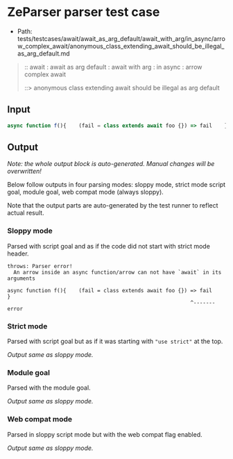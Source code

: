 # ZeParser parser test case

- Path: tests/testcases/await/await_as_arg_default/await_with_arg/in_async/arrow_complex_await/anonymous_class_extending_await_should_be_illegal_as_arg_default.md

> :: await : await as arg default : await with arg : in async : arrow complex await
>
> ::> anonymous class extending await should be illegal as arg default

## Input

`````js
async function f(){    (fail = class extends await foo {}) => fail    }
`````

## Output

_Note: the whole output block is auto-generated. Manual changes will be overwritten!_

Below follow outputs in four parsing modes: sloppy mode, strict mode script goal, module goal, web compat mode (always sloppy).

Note that the output parts are auto-generated by the test runner to reflect actual result.

### Sloppy mode

Parsed with script goal and as if the code did not start with strict mode header.

`````
throws: Parser error!
  An arrow inside an async function/arrow can not have `await` in its arguments

async function f(){    (fail = class extends await foo {}) => fail    }
                                                           ^------- error
`````

### Strict mode

Parsed with script goal but as if it was starting with `"use strict"` at the top.

_Output same as sloppy mode._

### Module goal

Parsed with the module goal.

_Output same as sloppy mode._

### Web compat mode

Parsed in sloppy script mode but with the web compat flag enabled.

_Output same as sloppy mode._
